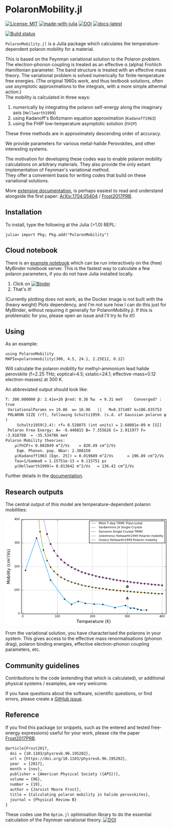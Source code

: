 # PolaronMobility.jl

[![License: MIT](https://img.shields.io/badge/License-MIT-yellow.svg)](https://opensource.org/licenses/MIT)
[![made-with-julia](https://img.shields.io/badge/Made%20with-Julia-ff69bf.svg)](https://julialang.org)
[![DOI](http://joss.theoj.org/papers/10.21105/joss.00566/status.svg)](https://doi.org/10.21105/joss.00566)
[![docs-latest](https://img.shields.io/badge/docs-latest-blue.svg)](https://jarvist.github.io/PolaronMobility.jl/)


[![Build status](https://github.com/jarvist/PolaronMobility.jl/workflows/CI/badge.svg)](https://github.com/jarvist/PolaronMobility.jl/actions)


`PolaronMobility.jl` is a Julia package which calculates the
temperature-dependent polaron mobility for a material. 

This is based on the Feynman variational solution to the Polaron problem. 
The electron-phonon coupling is treated as an effective α (alpha) Frohlich
Hamiltonian parameter. 
The band structure is treated with an effective mass theory. 
The variational problem is solved numerically for finite-temperature free
energies. 
(The original 1960s work, and thus textbook solutions, often use asymptotic approximations to the integrals, with a more simple athermal action.)   
The mobility is calculated in three ways:
1) numerically by integrating the polaron self-energy along the imaginary axis (`Hellwarth1999`)
2) using Kadanoff's Boltzmann equation approximation (`Kadanoff1963`)
3) using the FHIP low-temperature asymptotic solution (`FHIP`)

These three methods are in approximately descending order of accuracy. 

We provide parameters for various metal-halide Perovskites, and other
interesting systems.

The motivation for developing these codes was to enable polaron mobility
calculations on arbitrary materials. 
They also provide the only extant implementation of Feynman's variational
method.  
They offer a convenient basis for writing codes that build on these variational
solutions. 

More [extensive documentation](https://jarvist.github.io/PolaronMobility.jl/),
is perhaps easiest to read and understand alongside the first paper:
[ArXiv:1704.05404](https://arxiv.org/abs/1704.05404)
/ [Frost2017PRB](https://doi.org/10.1103/PhysRevB.96.195202).


## Installation

To install, type the following at the Julia (>1.0) REPL:

```
julia> import Pkg; Pkg.add("PolaronMobility")
```

## Cloud notebook

There is an [example notebook](JuliaBox-Example.ipynb) which can be run interactively on the (free) MyBinder notebook server. This is the fastest way to calculate a few polaron parameters, if you do not have Julia installed locally.

1) Click on [![Binder](https://mybinder.org/badge_logo.svg)](https://mybinder.org/v2/gh/jarvist/PolaronMobility.jl/master?filepath=JuliaBox-Example.ipynb)
2) That's it!

(Currently plotting does not work, as the Docker image is not built with the (heavy weight) Plots dependency, and I'm not sure how I can do this just for MyBinder, without requiring it generally for PolaronMobility.jl. If this is problematic for you, please open an issue and I'll try to fix it!)

## Using

As an example:

```
using PolaronMobility
MAPIe=polaronmobility(300, 4.5, 24.1, 2.25E12, 0.12)
```

Will calculate the polaron mobility for methyl-ammonium lead halide perovskite
(f=2.25 THz; ϵoptical=4.5; ϵstatic=24.1; effective-mass=0.12 electron-masses) at 300 K. 

An abbreviated output should look like:
```
T: 300.000000 β: 2.41e+20 βred: 0.36 ħω  = 9.31 meV     Converged? : true
 VariationalParams v= 19.86  w= 16.96   ||   M=0.371407 k=106.835753    
 POLARON SIZE (rf), following Schultz1959. (s.d. of Gaussian polaron ψ )
     Schultz1959(2.4): rf= 0.528075 (int units) = 2.68001e-09 m [SI]
 Polaron Free Energy: A= -6.448815 B= 7.355626 C= 2.911977 F= -3.818788  = -35.534786 meV
Polaron Mobility theories:
    μ(FHIP)= 0.082049 m^2/Vs    = 820.49 cm^2/Vs
     Eqm. Phonon. pop. Nbar: 2.308150 
    μ(Kadanoff1963 [Eqn. 25]) = 0.019689 m^2/Vs      = 196.89 cm^2/Vs
    Tau=1/Gamma0 = 1.15751e-13 = 0.115751 ps
    μ(Hellwarth1999)= 0.013642 m^2/Vs   = 136.42 cm^2/Vs
```

Further details in the
[documentation](https://jarvist.github.io/PolaronMobility.jl/).

## Research outputs

The central output of this model are temperature-dependent polaron mobilities: 

![MAPI Polaron mobility, plotted vs experimental data](mobility-calculated-experimental.png)

From the variational solution, you have characterised the polarons in your
system. 
This gives access to the effective mass renormalisations (phonon drag), polaron
binding energies, effective electron-phonon coupling parameters, etc.

## Community guidelines

Contributions to the code (extending that which is calculated), or additional
physical systems / examples, are very welcome. 

If you have questions about the software, scientific questions, or find errors,
please create a [GitHub issue](https://github.com/jarvist/PolaronMobility.jl/issues). 

## Reference

If you find this package (or snippets, such as the entered and tested
free-energy expressions) useful for your work, please cite the paper 
[Frost2017PRB](https://doi.org/10.1103/PhysRevB.96.195202). 

```
@article{Frost2017,
  doi = {10.1103/physrevb.96.195202},
  url = {https://doi.org/10.1103/physrevb.96.195202},
  year  = {2017},
  month = {nov},
  publisher = {American Physical Society ({APS})},
  volume = {96},
  number = {19},
  author = {Jarvist Moore Frost},
  title = {Calculating polaron mobility in halide perovskites},
  journal = {Physical Review B}
}
```

These codes use the `Optim.jl` optimisation library to do the essential calculation of the Feynman variational theory. 
[![DOI](http://joss.theoj.org/papers/10.21105/joss.00615/status.svg)](https://doi.org/10.21105/joss.00615)

